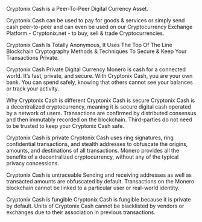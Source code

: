 Cryptonix Cash is a Peer-To-Peer Digital Currency Asset.

Cryptonix Cash can be used to pay for goods & services or simply send cash peer-to-peer and can even be used on our Cryptocurrency Exchange Platform - Cryptonix.net - to buy, sell & trade Cryptocurrencies.

Cryptonix Cash Is Totally Anonymous, It Uses The Top Of The Line Blockchain Cryptography Methods & Techniques To Secure & Keep Your Transactions Private.

Cryptonix Cash
Private Digital Currency
Monero is cash for a connected world. It’s fast, private, and secure. With Cryptonix Cash, you are your own bank. You can spend safely, knowing that others cannot see your balances or track your activity.

Why Cryptonix Cash is different
Cryptonix Cash is secure
Cryptonix Cash is a decentralized cryptocurrency, meaning it is secure digital cash operated by a network of users. Transactions are confirmed by distributed consensus and then immutably recorded on the blockchain. Third-parties do not need to be trusted to keep your Cryptonix Cash safe.

Cryptonix Cash is private
Cryptonix Cash uses ring signatures, ring confidential transactions, and stealth addresses to obfuscate the origins, amounts, and destinations of all transactions. Monero provides all the benefits of a decentralized cryptocurrency, without any of the typical privacy concessions.

Cryptonix Cash is untraceable
Sending and receiving addresses as well as transacted amounts are obfuscated by default. Transactions on the Monero blockchain cannot be linked to a particular user or real-world identity.

Cryptonix Cash is fungible
Cryptonix Cash is fungible because it is private by default. Units of Cryptonix Cash cannot be blacklisted by vendors or exchanges due to their association in previous transactions.

